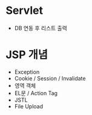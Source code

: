 # Servlet

- DB 연동 후 리스트 출력

# JSP 개념

- Exception
- Cookie / Session / Invalidate
- 영역 객체
- EL문 / Action Tag
- JSTL
- File Upload
